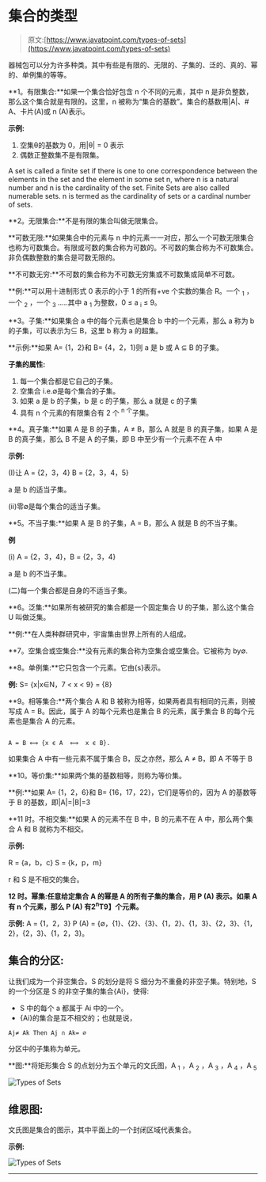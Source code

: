 # 集合的类型

> 原文:[https://www.javatpoint.com/types-of-sets](https://www.javatpoint.com/types-of-sets)

器械包可以分为许多种类。其中有些是有限的、无限的、子集的、泛的、真的、幂的、单例集的等等。

**1。有限集合:**如果一个集合恰好包含 n 个不同的元素，其中 n 是非负整数，那么这个集合就是有限的。这里，n 被称为“集合的基数”。集合的基数用|A|、# A、卡片(A)或 n (A)表示。

**示例:**

1.  空集θ的基数为 0，用|θ| = 0 表示
2.  偶数正整数集不是有限集。

A set is called a finite set if there is one to one correspondence between the elements in the set and the element in some set n, where n is a natural number and n is the cardinality of the set. Finite Sets are also called numerable sets. n is termed as the cardinality of sets or a cardinal number of sets.

**2。无限集合:**不是有限的集合叫做无限集合。

**可数无限:**如果集合中的元素与 n 中的元素一一对应，那么一个可数无限集合也称为可数集合。有限或可数的集合称为可数的。不可数的集合称为不可数集合。非负偶数整数的集合是可数无限的。

**不可数无穷:**不可数的集合称为不可数无穷集或不可数集或简单不可数。

**例:**可以用十进制形式 0 表示的小于 1 的所有+ve 个实数的集合 R。一个 <sub>1</sub> ，一个 <sub>2</sub> ，一个 <sub>3</sub> .....其中 a <sub>1</sub> 为整数，0 ≤ a <sub>i</sub> ≤ 9。

**3。子集:**如果集合 a 中的每个元素也是集合 b 中的一个元素，那么 a 称为 b 的子集，可以表示为⊆ B，这里 b 称为 a 的超集。

**示例:**如果 A= {1，2}和 B= {4，2，1}则 a 是 b 或 A ⊆ B 的子集。

**子集的属性:**

1.  每一个集合都是它自己的子集。
2.  空集合 i.e.∅是每个集合的子集。
3.  如果 a 是 b 的子集，b 是 c 的子集，那么 a 就是 c 的子集
4.  具有 n 个元素的有限集合有 2 个 <sup>n 个</sup>子集。

**4。真子集:**如果 A 是 B 的子集，A ≠ B，那么 A 就是 B 的真子集，如果 A 是 B 的真子集，那么 B 不是 A 的子集，即 B 中至少有一个元素不在 A 中

**示例:**

(I)让 A = {2，3，4}
B = {2，3，4，5}

a 是 b 的适当子集。

(ii)零∅是每个集合的适当子集。

**5。不当子集:**如果 A 是 B 的子集，A = B，那么 A 就是 B 的不当子集。

**例**

(i) A = {2，3，4}，B = {2，3，4}

a 是 b 的不当子集。

(二)每一个集合都是自身的不适当子集。

**6。泛集:**如果所有被研究的集合都是一个固定集合 U 的子集，那么这个集合 U 叫做泛集。

**例:**在人类种群研究中，宇宙集由世界上所有的人组成。

**7。空集合或空集合:**没有元素的集合称为空集合或空集合。它被称为 by∅.

**8。单例集:**它只包含一个元素。它由{s}表示。

**例:** S= {x|x∈N，7 < x < 9} = {8}

**9。相等集合:**两个集合 A 和 B 被称为相等，如果两者具有相同的元素，则被写成 A = B。因此，属于 A 的每个元素也是集合 B 的元素，属于集合 B 的每个元素也是集合 A 的元素。

```

A = B ⟺ {x ϵ A  ⟺  x ϵ B}.

```

如果集合 A 中有一些元素不属于集合 B，反之亦然，那么 A ≠ B，即 A 不等于 B

**10。等价集:**如果两个集的基数相等，则称为等价集。

**例:**如果 A= {1，2，6}和 B= {16，17，22}，它们是等价的，因为 A 的基数等于 B 的基数，即|A|=|B|=3

**11 时。不相交集:**如果 A 的元素不在 B 中，B 的元素不在 A 中，那么两个集合 A 和 B 就称为不相交。

**示例:**

R = {a，b，c}
S = {k，p，m}

r 和 S 是不相交的集合。

**12 时。幂集:**任意给定集合 A 的幂是 A 的所有子集的集合，用 **P (A)** 表示。如果 A 有 n 个元素，那么 **P (A)** 有**2<sup>n</sup>T9】个元素。**

**示例:** A = {1，2，3}
P (A) = {∅，{1}、{2}、{3}、{1，2}、{1，3}、{2，3}、{1，2}，{2，3}、{1，2，3}。

## 集合的分区:

让我们成为一个非空集合。S 的划分是将 S 细分为不重叠的非空子集。特别地，S 的一个分区是 S 的非空子集的集合{Ai}，使得:

*   S 中的每个 a 都属于 Ai 中的一个。
*   {Ai}的集合是互不相交的；也就是说，

```
Aj≠ Ak Then Aj ∩ Ak= ∅

```

分区中的子集称为单元。

**图:**将矩形集合 S 的点划分为五个单元的文氏图，A <sub>1</sub> ，A <sub>2</sub> ，A <sub>3</sub> ，A <sub>4</sub> ，A <sub>5</sub>

![Types of Sets](../Images/230d2611aca06797a83cd21220baf371.png)

## 维恩图:

文氏图是集合的图示，其中平面上的一个封闭区域代表集合。

**示例:**

![Types of Sets](../Images/6d19b79142fa8ad8bd6822aa6c6f5d61.png)

* * *